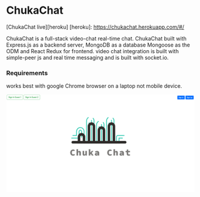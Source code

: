# ChukaChat
[ChukaChat live][heroku]
[heroku]: https://chukachat.herokuapp.com/#/

ChukaChat is a full-stack video-chat real-time chat. ChukaChat built with Express.js as a backend server, MongoDB as a database Mongoose as the ODM and React Redux for frontend. video chat integration is built with simple-peer js and real time messaging and is built with socket.io. 


### Requirements
works best with google Chrome browser on a laptop not mobile device.

![image of splash](/splash/preview.png)